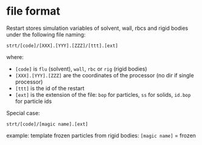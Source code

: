 #  file format

Restart stores simulation variables of solvent, wall, rbcs and rigid bodies under the following file naming:

```
strt/[code]/[XXX].[YYY].[ZZZ]/[ttt].[ext]
```
where:
- `[code]` is `flu` (solvent), `wall`, `rbc` or `rig` (rigid bodies)
- `[XXX].[YYY].[ZZZ]` are the coordinates of the processor (no dir if single processor)
- `[ttt]` is the id of the restart
- `[ext]` is the extension of the file: `bop` for particles, `ss` for solids, `id.bop` for particle ids

Special case:
```
strt/[code]/[magic name].[ext]
```
example: template frozen particles from rigid bodies: `[magic name]` = frozen
